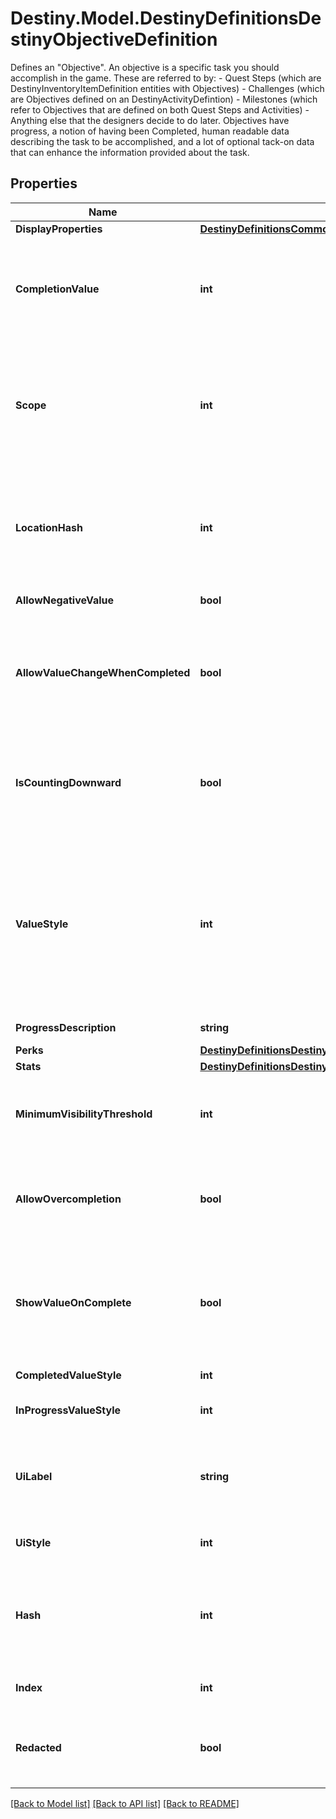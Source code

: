 # Destiny.Model.DestinyDefinitionsDestinyObjectiveDefinition
Defines an \"Objective\".  An objective is a specific task you should accomplish in the game. These are referred to by:  - Quest Steps (which are DestinyInventoryItemDefinition entities with Objectives)  - Challenges (which are Objectives defined on an DestinyActivityDefintion)  - Milestones (which refer to Objectives that are defined on both Quest Steps and Activities)  - Anything else that the designers decide to do later.  Objectives have progress, a notion of having been Completed, human readable data describing the task to be accomplished, and a lot of optional tack-on data that can enhance the information provided about the task.

## Properties

Name | Type | Description | Notes
------------ | ------------- | ------------- | -------------
**DisplayProperties** | [**DestinyDefinitionsCommonDestinyDisplayPropertiesDefinition**](DestinyDefinitionsCommonDestinyDisplayPropertiesDefinition.md) |  | [optional] 
**CompletionValue** | **int** | The value that the unlock value defined in unlockValueHash must reach in order for the objective to be considered Completed. Used in calculating progress and completion status. | [optional] 
**Scope** | **int** | A shortcut for determining the most restrictive gating that this Objective is set to use. This includes both the dynamic determination of progress and of completion values. See the DestinyGatingScope enum&#39;s documentation for more details. | [optional] 
**LocationHash** | **int** | OPTIONAL: a hash identifier for the location at which this objective must be accomplished, if there is a location defined. Look up the DestinyLocationDefinition for this hash for that additional location info. | [optional] 
**AllowNegativeValue** | **bool** | If true, the value is allowed to go negative. | [optional] 
**AllowValueChangeWhenCompleted** | **bool** | If true, you can effectively \&quot;un-complete\&quot; this objective if you lose progress after crossing the completion threshold.   If False, once you complete the task it will remain completed forever by locking the value. | [optional] 
**IsCountingDownward** | **bool** | If true, completion means having an unlock value less than or equal to the completionValue.  If False, completion means having an unlock value greater than or equal to the completionValue. | [optional] 
**ValueStyle** | **int** | The UI style applied to the objective. It&#39;s an enum, take a look at DestinyUnlockValueUIStyle for details of the possible styles. Use this info as you wish to customize your UI.  DEPRECATED: This is no longer populated by Destiny 2 game content. Please use inProgressValueStyle and completedValueStyle instead. | [optional] 
**ProgressDescription** | **string** | Text to describe the progress bar. | [optional] 
**Perks** | [**DestinyDefinitionsDestinyObjectivePerkEntryDefinition**](DestinyDefinitionsDestinyObjectivePerkEntryDefinition.md) |  | [optional] 
**Stats** | [**DestinyDefinitionsDestinyObjectiveStatEntryDefinition**](DestinyDefinitionsDestinyObjectiveStatEntryDefinition.md) |  | [optional] 
**MinimumVisibilityThreshold** | **int** | If nonzero, this is the minimum value at which the objective&#39;s progression should be shown. Otherwise, don&#39;t show it yet. | [optional] 
**AllowOvercompletion** | **bool** | If True, the progress will continue even beyond the point where the objective met its minimum completion requirements. Your UI will have to accommodate it. | [optional] 
**ShowValueOnComplete** | **bool** | If True, you should continue showing the progression value in the UI after it&#39;s complete. I mean, we already do that in BNet anyways, but if you want to be better behaved than us you could honor this flag. | [optional] 
**CompletedValueStyle** | **int** | The style to use when the objective is completed. | [optional] 
**InProgressValueStyle** | **int** | The style to use when the objective is still in progress. | [optional] 
**UiLabel** | **string** | Objectives can have arbitrary UI-defined identifiers that define the style applied to objectives. For convenience, known UI labels will be defined in the uiStyle enum value. | [optional] 
**UiStyle** | **int** | If the objective has a known UI label value, this property will represent it. | [optional] 
**Hash** | **int** | The unique identifier for this entity. Guaranteed to be unique for the type of entity, but not globally.  When entities refer to each other in Destiny content, it is this hash that they are referring to. | [optional] 
**Index** | **int** | The index of the entity as it was found in the investment tables. | [optional] 
**Redacted** | **bool** | If this is true, then there is an entity with this identifier/type combination, but BNet is not yet allowed to show it. Sorry! | [optional] 

[[Back to Model list]](../README.md#documentation-for-models) [[Back to API list]](../README.md#documentation-for-api-endpoints) [[Back to README]](../README.md)

